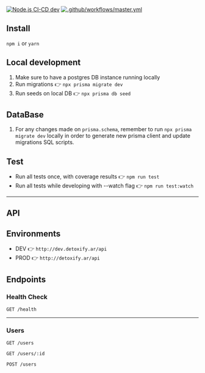 [![Node.js CI-CD dev](https://github.com/Apolofx/detoxify-back/actions/workflows/develop.yml/badge.svg)](https://github.com/Apolofx/detoxify-back/actions/workflows/develop.yml)
[![.github/workflows/master.yml](https://github.com/Apolofx/detoxify-back/actions/workflows/master.yml/badge.svg)](https://github.com/Apolofx/detoxify-back/actions/workflows/master.yml)

## Install

`npm i` or `yarn`

## Local development

1. Make sure to have a postgres DB instance running locally
2. Run migrations 👉 `npx prisma migrate dev`
3. Run seeds on local DB 👉 `npx prisma db seed`

## DataBase

1. For any changes made on `prisma.schema`, remember to run `npx prisma migrate dev` locally in order to generate new prisma client and update migrations SQL scripts.

## Test

- Run all tests once, with coverage results 👉 `npm run test`
- Run all tests while developing with --watch flag 👉 `npm run test:watch`

---

## API

## Environments

- DEV 👉 `http://dev.detoxify.ar/api`
- PROD 👉 `http://detoxify.ar/api`

## Endpoints

### Health Check

`GET /health`

---

### Users

`GET /users`

`GET /users/:id`

`POST /users`
